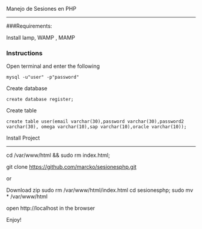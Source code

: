 Manejo de Sesiones en PHP
_______________________________

###Requirements:

Install lamp, WAMP , MAMP

### Instructions

Open terminal and enter the following

    mysql -u"user" -p"password"

Create database
  
    create database register;

Create table

    create table user(email varchar(30),password varchar(30),password2 varchar(30), omega varchar(10),sap varchar(10),oracle varchar(10));

Install Project
_______________________________

  cd /var/www/html && sudo rm index.html;
  
  git clone https://github.com/marcko/sesionesphp.git

or 

Download zip
  sudo rm /var/www/html/index.html
  cd sesionesphp; sudo mv * /var/www/html
 

open http://localhost in the browser

Enjoy! 
